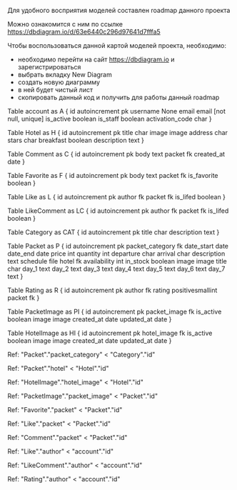 Для удобного восприятия моделей составлен roadmap данного проекта

Можно ознакомится с ним по ссылке https://dbdiagram.io/d/63e6440c296d97641d7fffa5

Чтобы воспользоваться данной картой моделей проекта, необходимо:
- необходимо перейти на сайт https://dbdiagram.io и зарегистрироваться
- выбрать вкладку New Diagram
- создать новую диаграмму
- в ней будет чистый лист
- скопировать данный код и получить для работы данный roadmap

Table account as A {
  id autoincrement pk
  username None
  email email [not null, unique]
  is_active boolean
  is_staff boolean
  activation_code char
}

Table Hotel as H {
  id autoincrement pk
  title char
  image image
  address char
  stars char
  breakfast boolean
  description text
}

Table Comment as C {
  id autoincrement pk
  body text
  packet fk
  created_at date
}

Table Favorite as F {
  id autoincrement pk
  body text
  packet fk
  is_favorite boolean
}

Table Like as L {
  id autoincrement pk
  author fk
  packet fk
  is_lifed boolean
}

Table LikeComment as LC {
  id autoincrement pk
  author fk
  packet fk
  is_lifed boolean
}

Table Category as CAT {
  id autoincrement pk
  title char
  description text
}

Table Packet as P {
  id autoincrement pk
  packet_category fk
  date_start date
  date_end date
  price int
  quantity int
  departure char
  arrival char
  description text
  schedule file
  hotel fk
  availability int
  in_stock boolean
  image image
  title char
  day_1 text
  day_2 text
  day_3 text
  day_4 text
  day_5 text
  day_6 text
  day_7 text
}

Table Rating as R {
  id autoincrement pk
  author fk
  rating positivesmallint
  packet fk
}

Table PacketImage as PI {
  id autoincrement pk
  packet_image fk
  is_active boolean
  image image
  created_at date
  updated_at date
}

Table HotelImage as HI {
  id autoincrement pk
  hotel_image fk
  is_active boolean
  image image
  created_at date
  updated_at date
}




Ref: "Packet"."packet_category" < "Category"."id"

Ref: "Packet"."hotel" < "Hotel"."id"

Ref: "HotelImage"."hotel_image" < "Hotel"."id"

Ref: "PacketImage"."packet_image" < "Packet"."id"

Ref: "Favorite"."packet" < "Packet"."id"

Ref: "Like"."packet" < "Packet"."id"

Ref: "Comment"."packet" < "Packet"."id"

Ref: "Like"."author" < "account"."id"

Ref: "LikeComment"."author" < "account"."id"

Ref: "Rating"."author" < "account"."id"